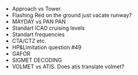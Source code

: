 - Approach vs Tower.
- Flashing Red on the ground just vacate runway?
- MAYDAY vs PAN PAN
- Standart ICAO cruising levels
- Standart frequencies
- CTA/CTZ etc.
- HP&Limitation question #49
- GAFOR
- SIGMET DECODING
- VOLMET vs ATIS. Does atis translate volmet?